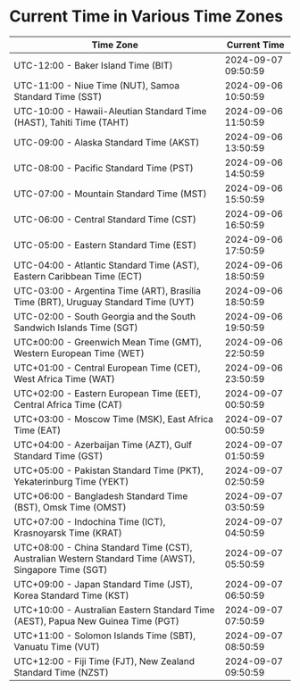 # Current Time in Various Time Zones

| Time Zone | Current Time |
|-----------|--------------|
| UTC-12:00 - Baker Island Time (BIT) | 2024-09-07 09:50:59 |
| UTC-11:00 - Niue Time (NUT), Samoa Standard Time (SST) | 2024-09-06 10:50:59 |
| UTC-10:00 - Hawaii-Aleutian Standard Time (HAST), Tahiti Time (TAHT) | 2024-09-06 11:50:59 |
| UTC-09:00 - Alaska Standard Time (AKST) | 2024-09-06 13:50:59 |
| UTC-08:00 - Pacific Standard Time (PST) | 2024-09-06 14:50:59 |
| UTC-07:00 - Mountain Standard Time (MST) | 2024-09-06 15:50:59 |
| UTC-06:00 - Central Standard Time (CST) | 2024-09-06 16:50:59 |
| UTC-05:00 - Eastern Standard Time (EST) | 2024-09-06 17:50:59 |
| UTC-04:00 - Atlantic Standard Time (AST), Eastern Caribbean Time (ECT) | 2024-09-06 18:50:59 |
| UTC-03:00 - Argentina Time (ART), Brasília Time (BRT), Uruguay Standard Time (UYT) | 2024-09-06 18:50:59 |
| UTC-02:00 - South Georgia and the South Sandwich Islands Time (SGT) | 2024-09-06 19:50:59 |
| UTC±00:00 - Greenwich Mean Time (GMT), Western European Time (WET) | 2024-09-06 22:50:59 |
| UTC+01:00 - Central European Time (CET), West Africa Time (WAT) | 2024-09-06 23:50:59 |
| UTC+02:00 - Eastern European Time (EET), Central Africa Time (CAT) | 2024-09-07 00:50:59 |
| UTC+03:00 - Moscow Time (MSK), East Africa Time (EAT) | 2024-09-07 00:50:59 |
| UTC+04:00 - Azerbaijan Time (AZT), Gulf Standard Time (GST) | 2024-09-07 01:50:59 |
| UTC+05:00 - Pakistan Standard Time (PKT), Yekaterinburg Time (YEKT) | 2024-09-07 02:50:59 |
| UTC+06:00 - Bangladesh Standard Time (BST), Omsk Time (OMST) | 2024-09-07 03:50:59 |
| UTC+07:00 - Indochina Time (ICT), Krasnoyarsk Time (KRAT) | 2024-09-07 04:50:59 |
| UTC+08:00 - China Standard Time (CST), Australian Western Standard Time (AWST), Singapore Time (SGT) | 2024-09-07 05:50:59 |
| UTC+09:00 - Japan Standard Time (JST), Korea Standard Time (KST) | 2024-09-07 06:50:59 |
| UTC+10:00 - Australian Eastern Standard Time (AEST), Papua New Guinea Time (PGT) | 2024-09-07 07:50:59 |
| UTC+11:00 - Solomon Islands Time (SBT), Vanuatu Time (VUT) | 2024-09-07 08:50:59 |
| UTC+12:00 - Fiji Time (FJT), New Zealand Standard Time (NZST) | 2024-09-07 09:50:59 |
